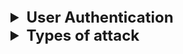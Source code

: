 <details >
 <summary style="font-size: x-large; font-weight: bold">User Authentication</summary>

<details >
 <summary style="font-size: large; font-weight: bold">Backend Aspect</summary>

![img_22.png](images/img_22.png)

### Session
1. Stateful
2. Good for Monolithic Application
3. Latency issue
4. The Server has full control on closing the session
![img_21.png](images/img_21.png)

### JWT
1. Stateless
2. Good for Microservice Application
3. Server cannot revoke the token

![img_23.png](images/img_23.png)
#### HMAC
Single Key
![img_24.png](images/img_24.png)

### RSA or ECDSA
![img_25.png](images/img_25.png)

Referred Videos: 
1. https://www.youtube.com/watch?v=fyTxwIa-1U0
2. https://www.youtube.com/watch?v=UBUNrFtufWo


---
</details>


<details >
 <summary style="font-size: large; font-weight: bold">Frontend Aspect</summary>

1. In Session based authentication use cookies with HTTP-only.


2. Securely handling JWT tokens on the frontend is critical to maintaining the security of your application. Follow these best practices:

### 1. **Token Storage**
- **Avoid Local Storage**: Storing JWTs in local storage exposes them to cross-site scripting (XSS) attacks.
- **Use HTTP-Only Cookies**: Prefer storing JWTs in secure, HTTP-only cookies. These cookies cannot be accessed via JavaScript, reducing the risk of XSS attacks.

### 2. **Secure Transmission**
- **Always Use HTTPS**: Ensure all communication between your frontend and backend is encrypted using HTTPS to prevent man-in-the-middle (MITM) attacks.

### 3. **Token Expiration and Renewal**
- Set short expiration times for JWTs and implement **refresh tokens** securely for renewing expired access tokens.
- Store refresh tokens only in HTTP-only, secure cookies.

### 4. **Restrict Scope**
- Minimize the data stored in the JWT payload. Avoid sensitive information.
- Use claim-based scopes to restrict token usage to specific resources and operations.

### 6. **Prevent CSRF Attacks**
- Use CSRF tokens when JWTs are stored in cookies.
- Implement CORS policies that only allow requests from trusted origins.

### 7. **Logout and Revoke Tokens**
- Provide a way to revoke refresh tokens in case of a logout or breach.
- Use `iat` (issued at) claim and maintain a token blacklist on the server to invalidate tokens when necessary.

### 8. **Limit Token Lifespan**
- Use short-lived access tokens with strict expiration times.
- Regularly rotate keys used to sign the tokens and handle key expiration using `kid` in the header.

TODO: Read this in spare time: https://hasura.io/blog/best-practices-of-using-jwt-with-graphql

---
</details>


---
</details>


<details >
 <summary style="font-size: x-large; font-weight: bold">Types of attack</summary>

1. XSS 
2. CSRF 
3. IFrame Protection 
4. Security Headers 
5. Client-Storage Security 
6. Secure Communication (HTTPS)
7. Dependency Security 
8. Compliance and Regulations 
9. Input Validation and Sanitization 
10. Server-Side Request Forgery (SSRF)
11. Server-side JavaScript Injection (SSJI)
12. Feature Policy | Permissions-Policy 
13. Subresource Integrity (SRI)
14. Cross-Origin Resource Sharing (CORS)


<details >
 <summary style="font-size: large; font-weight: bold">XSS(Cross-Site Scripting)</summary>

![img.png](images/img.png)

Everything start from clicking any phishing link, which will execute certain JS.
1. Like if if cookies are not set from server side and made HTTPS- only then those cookies can be sent to hacker
2. If there is no validation before rending content from backend on UI then hacker can render 
false login page on top of real one which can then sent user credential to hacker
3. They can again this to run certain javascript in background to capture keystroke

### Type vulnerability
1. User session hacking
2. Unauthorized activities
3. Capturing keystrokes
4. Stealing critical information
5. Phishing attack

### How this attacks are possible?
1. If user is able to insert any script(JS) into your website then they can render there HTML,CSS & JS which can mimic like your website and do sort of attack mentioned here
2. This mostly happen through user input

![img_1.png](images/img_1.png)
https://github.com/namastedev/namaste-frontend-system-design/blob/master/Security/XSS/vulnerability/example1.html


<details >
 <summary style="font-size: large; font-weight: bold">User Session Hacking</summary>

```html
<!DOCTYPE html>
<html lang="en">
<head>
    <meta charset="UTF-8">
    <meta http-equiv="X-UA-Compatible" content="IE=edge">
    <meta name="viewport" content="width=device-width, initial-scale=1.0">
    <title>XSS Example</title>
</head>
<body>

<!-- Vulnerable Code -->
<div>
    Welcome, <span id="username"></span>!
 </div>

<script>
    // Function to set a cookie, mostly this will be set from server
    function setCookie(name, value, days) {
        const date = new Date();
        date.setTime(date.getTime() + (days * 24 * 60 * 60 * 1000));
        const expires = "expires=" + date.toUTCString();
        document.cookie = name + "=" + value + ";" + expires + ";path=/";
    }

    // Example: Set a cookie named "exampleCookie" with value "Hello, Cookie!" that expires in 7 days
    setCookie("exampleCookie", "Hello, Cookie!", 7);
</script>

<!-- Vulnerable Code -->
<script>
    const params = new URLSearchParams(window.location.search);
    const name = params.get('name');
    document.getElementById('username').innerHTML = `${name}`;
 </script>

</body>
</html>
```

Here user can pass malicious code in url param like below. We need to use `encodeURIComponent` to encode below code, so that special character interpreted correctly
![img_2.png](images/img_2.png)

Hacker able to hit his own server with our user cookies information. Cookies can be holding authorization details
which will help hacker to hijack the user session
![img_3.png](images/img_3.png)
User cookies hijacked by hacker.
![img_4.png](images/img_4.png)

---
</details>


<details >
 <summary style="font-size: large; font-weight: bold">Unauthorized activities</summary>

```html
<!DOCTYPE html>
<html lang="en">
  <head>
    <meta charset="UTF-8" />
    <meta http-equiv="X-UA-Compatible" content="IE=edge" />
    <meta name="viewport" content="width=device-width, initial-scale=1.0" />
    <title>XSS Example</title>
  </head>
  <body>
    <!-- Vulnerable Code -->
    <div>
      Welcome, <span id="username"></span>! TimeZone,
      <span id="timezone"></span>!
    </div>

    <script>
      // Function to set a cookie, mostly this will be set from server
      function setCookie(name, value, days) {
        const date = new Date();
        date.setTime(date.getTime() + days * 24 * 60 * 60 * 1000);
        const expires = "expires=" + date.toUTCString();
        document.cookie = name + "=" + value + ";" + expires + ";path=/";
      }

      // Example: Set a cookie named "exampleCookie" with value "Hello, Cookie!" that expires in 7 days
      setCookie("exampleCookie", "Hello, Cookie!", 7);
    </script>

    <!-- Vulnerable Code -->
    <script>
      const params = new URLSearchParams(window.location.search);
      const name = params.get("name");
      document.getElementById("username").innerHTML = name;
    </script>

    <script>
      function createPost(title, description) {
        var xhr = new XMLHttpRequest();
        xhr.open("POST", '/post', true);
        console.log(document.cookie);
        xhr.withCredentials = true;
        xhr.setRequestHeader(
          "Content-type",
          "application/x-www-form-urlencoded"
        );
        xhr.send(`txtName=${title}&mtxMessage=${description}`);
      }
    </script>
  </body>
</html>
```

![img_5.png](images/img_5.png)


Since Hacker was able to hit his own server with our user cookies information. So any unauthorized activities can be done by hacker.

---
</details>


<details >
 <summary style="font-size: large; font-weight: bold">Capturing Key strokes</summary>

Just like session we can pass malicious code which can track our user keystrokes activities and send it to hacker server
![img_6.png](images/img_6.png)
![img_7.png](images/img_7.png)

---
</details>


<details >
 <summary style="font-size: large; font-weight: bold">Stealing critical information</summary>

Same like above we can pass malicious code in params and it steals all user details by tacking whole HTML page
![img_8.png](images/img_8.png)
![img_9.png](images/img_9.png)

---
</details>


<details >
 <summary style="font-size: large; font-weight: bold">Phishing attack</summary>

Again like above malicious form was injected through params and now user was tricked thinking this real form and
might share their username and password which be sent to hacker
![img_10.png](images/img_10.png)
![img_12.png](images/img_12.png)
![img_13.png](images/img_13.png)
![img_11.png](images/img_11.png)

---
</details>


### Mitigation
1. List all possible way to take input 
2. In place of of innerHTML with “textContent” (For Older Browsers)
3. Escaping 
4. Use library like React 
5. Sanitize using DOMPurify 
6. CSP Headers (Content Security Policy)
7. Avoid using eval

![img_14.png](images/img_14.png)


<details >
 <summary style="font-size: large; font-weight: bold">Content Security Policy(CSP)</summary>


<details >
 <summary style="font-size: medium; font-weight: bold">Allowed Sources</summary>

```js
const express = require("express");

const PORT = 3010;
const app = express();

//CSP middleware
app.use((req, res, next) => {
    res.setHeader(
        'Content-Security-Policy',
        "default-src 'self';" + 
        "script-src 'self' http://unsecure.com;"
    );
    next();
})

app.use(express.static('public'));

app.get('/', (req, res) => {
    console.log(req.url);
    res.sendFile(__dirname + '/index.html');
});

app.listen(PORT, () => {
    console.log(`Server started at http://locolhost:${PORT}`);
});
```

- We above CSP policy `"default-src 'self';"` we can make sure that we don't allow any other source to load anything like images, js etc.
- If we want to allow any other sources then we add `script-src 'self' http://unsecure.com;`


Without Any CSP policy, we are able to load linked image here
![img_15.png](images/img_15.png)

With CSP policy, it was restricted
![img_16.png](images/img_16.png)

---
</details>


<details >
 <summary style="font-size: medium; font-weight: bold">Script Nonce</summary>

Middleware
```js
app.use((req, res, next) => {
    res.setHeader(
        'Content-Security-Policy',
        "default-src 'self';" + 
        "script-src 'self' 'nonce-randomKey' 'unsafe-inline' http://unsecure.com;"
    );
    next();
})
```

```html
<!DOCTYPE html>
<html lang="en">
<head>
    <meta charset="UTF-8">
    <meta name="viewport" content="width=device-width, initial-scale=1.0">
    <title>Document</title>
    <script src="http://unsecure.com/abc.js"></script>
    
    //script with nonce
    <script nonce="randomKey">
        console.log('My trusted code!')
    </script>

    <script>
        console.log('My non-trusted code!')
    </script>
</head>
<body>
    <h1>Page for CORS demo!</h1>
    <img src="https://media.licdn.com/dms/image/D5603AQGR_C2oAwVRBQ/profile-displayphoto-shrink_800_800/0/1673037498537?e=1707955200&v=beta&t=203QmhfiuDGKmUJORGy-qw-RKJQAtMzeTjw3sDR3xbo" />
</body>
</html>
```

Here with above CSP set are able to execute only `trusted code` which has `nonce` set
![img_18.png](images/img_18.png)
![img_20.png](images/img_20.png)
![img_19.png](images/img_19.png)

---
</details>


<details >
 <summary style="font-size: medium; font-weight: bold">Report-only mode</summary>

- Works only on HTTPS
- `report-to default; report-uri URL`

---
</details>


---
</details>


---
</details>



<details >
 <summary style="font-size: large; font-weight: bold">Client-Storage Security</summary>

![img_40.png](images/img_40.png)

1. Storing sensitive data on client
   1. Encrypt Data: 
      1. ![img_41.png](images/img_41.png)
      2. The secret key can be generated dynamically using the environment variables configured on the server. The example above is just for a demo purpose. 
      3. Encrypt your Local Storage data!: https://dev.to/codecraftjs/encrypt-your-local-storage-data-5ag8
   2. Token expiry ![img_42.png](images/img_42.png)
3. Data Integrity
   1. CheckSum ![img_43.png](images/img_43.png)
4. Storage Limit
   ![img_44.png](images/img_44.png)
5. Session Management
   ![img_45.png](images/img_45.png)

---
</details>


<details >
 <summary style="font-size: large; font-weight: bold">Input Validation & Sanitization</summary>

![img_34.png](images/img_34.png)

---
</details>



<details >
 <summary style="font-size: large; font-weight: bold">Server-Side Request Forgery (SSRF)</summary>

![img_35.png](images/img_35.png)
This attack happens when we have internal servers which can be accessed by some servers and inforamtion 
of such server is leaked.

Now hacker can just sent request from web server to internal server in some input box, because of
lack of validation on input box, it will be able to send request to internal server.

![img_36.png](images/img_36.png)

Mitigation:

1. Whitelisting: On server we can add servers which can access these internal servers
![img_37.png](images/img_37.png)
2. ![img_38.png](images/img_38.png)
3. ![img_39.png](images/img_39.png)

---
</details>


<details >
 <summary style="font-size: large; font-weight: bold">Cross-Site Request Forgery (CSRF)</summary>

![img_28.png](images/img_28.png)
![img_29.png](images/img_29.png)

1. If you click on any such phishing link like above it will redirect you to your bank website, 
then scammer can steal your money if you are logged in to your bank website.  
2. Scammer can steal your money by making `GET` or `POST` request in whatever way your API is designed. 
Since you are already logged in to your bank website, session or JWT will be sent to server and since 
these REST API call are Stateless, so it does not really matter how you call these API, it won't be able to identify any phishing call.

![img_26.png](images/img_26.png)

![img_27.png](images/img_27.png)

1. `GET` request are quite simple to make, hence never design your APIs where modification are done by `GET` request
2. `POST` request are more complex to make, but they can also be done by hiding `acc` and `amount` information in hidden input
like in the above example 

### Mitigations

1. Anti-CSRF token
    1. Each we logged into the bank website, a csrf-token will be generated by backend and sent to the frontend.
    Frontend will store this csrf-token in script variable and send it to backend in each request.
    2. By this any other call to server which is not from bank webiste frontend will not be able to send csrf-token 
       and won't be able to make any successful request to backend.
   3. ![img_30.png](images/img_30.png)
2. SameSite Cookies
   1. With this backend will not perform any action if call was not from bank frontend. Any other redirected link will be rejected 
   2. ![img_31.png](images/img_31.png)
3. Referer-based Validate
   1. This same like sameSite cookies, any other website redirect referred server calls will be rejected. Though this can be bypassed by calling through POSTMAN
   2. Below highlighted URL shows from where this call was redirected
   3. ![img_32.png](images/img_32.png)
   4. ![img_33.png](images/img_33.png)
4. Use Captcha
5. CSP Header

---
</details>

---
</details>
